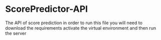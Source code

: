 # ScorePredictor-API

The API of score prediction in order to run this file you will need to download the requirements activate the virtual environment and then run the server

